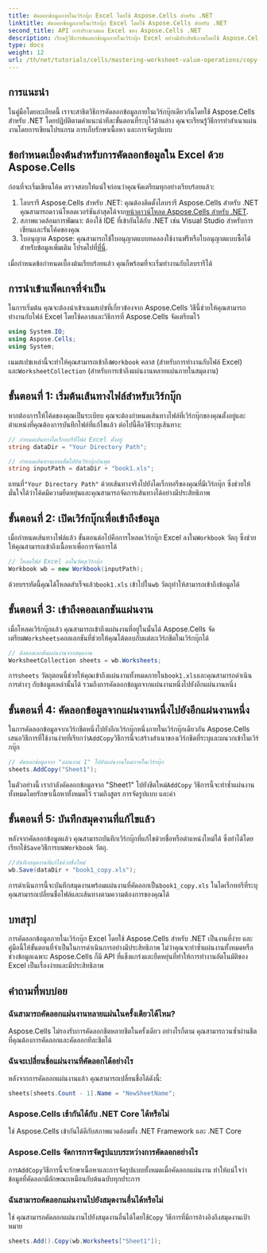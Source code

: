 ```yaml
---
title: คัดลอกข้อมูลภายในเวิร์กบุ๊ก Excel โดยใช้ Aspose.Cells สำหรับ .NET
linktitle: คัดลอกข้อมูลภายในเวิร์กบุ๊ก Excel โดยใช้ Aspose.Cells สำหรับ .NET
second_title: API การประมวลผล Excel ของ Aspose.Cells .NET
description: เรียนรู้วิธีการคัดลอกข้อมูลภายในเวิร์กบุ๊ก Excel อย่างมีประสิทธิภาพโดยใช้ Aspose.Cells สำหรับ .NET ปฏิบัติตามคำแนะนำทีละขั้นตอนนี้เพื่อทำซ้ำแผ่นงาน ถ่ายโอนข้อมูล และจัดการไฟล์ Excel ได้อย่างง่ายดาย
type: docs
weight: 12
url: /th/net/tutorials/cells/mastering-worksheet-value-operations/copy-data-within-excel-workbook/
---
```

## การแนะนำ

ในคู่มือโดยละเอียดนี้ เราจะสาธิตวิธีการคัดลอกข้อมูลภายในเวิร์กบุ๊กเดียวกันโดยใช้ Aspose.Cells สำหรับ .NET โดยปฏิบัติตามคำแนะนำทีละขั้นตอนที่ระบุไว้ด้านล่าง คุณจะเรียนรู้วิธีการทำสำเนาแผ่นงานโดยการเขียนโปรแกรม การเก็บรักษาเนื้อหา และการจัดรูปแบบ

## ข้อกำหนดเบื้องต้นสำหรับการคัดลอกข้อมูลใน Excel ด้วย Aspose.Cells

ก่อนที่จะเริ่มเขียนโค้ด ตรวจสอบให้แน่ใจก่อนว่าคุณจัดเตรียมทุกอย่างเรียบร้อยแล้ว:

1. ไลบรารี Aspose.Cells สำหรับ .NET: คุณต้องติดตั้งไลบรารี Aspose.Cells สำหรับ .NET คุณสามารถดาวน์โหลดเวอร์ชันล่าสุดได้จาก[หน้าดาวน์โหลด Aspose.Cells สำหรับ .NET](https://releases.aspose.com/cells/net/).
2. สภาพแวดล้อมการพัฒนา: ต้องใช้ IDE ที่เข้ากันได้กับ .NET เช่น Visual Studio สำหรับการเขียนและรันโค้ดของคุณ
3.  ใบอนุญาต Aspose: คุณสามารถใช้ใบอนุญาตแบบทดลองใช้งานฟรีหรือใบอนุญาตแบบซื้อได้ สำหรับข้อมูลเพิ่มเติม โปรดไปที่[ที่นี่](https://purchase.aspose.com/temporary-license/).

เมื่อกำหนดข้อกำหนดเบื้องต้นเรียบร้อยแล้ว คุณก็พร้อมที่จะเริ่มทำงานกับไลบรารีได้

## การนำเข้าแพ็คเกจที่จำเป็น

ในการเริ่มต้น คุณจะต้องนำเข้าเนมสเปซที่เกี่ยวข้องจาก Aspose.Cells วิธีนี้ช่วยให้คุณสามารถทำงานกับไฟล์ Excel โดยใช้คลาสและวิธีการที่ Aspose.Cells จัดเตรียมไว้

```csharp
using System.IO;
using Aspose.Cells;
using System;
```

 เนมสเปซเหล่านี้จะทำให้คุณสามารถเข้าถึง`Workbook` คลาส (สำหรับการทำงานกับไฟล์ Excel) และ`WorksheetCollection` (สำหรับการเข้าถึงแผ่นงานหลายแผ่นภายในสมุดงาน)

## ขั้นตอนที่ 1: เริ่มต้นเส้นทางไฟล์สำหรับเวิร์กบุ๊ก

หากต้องการให้โค้ดของคุณเป็นระเบียบ คุณจะต้องกำหนดเส้นทางไฟล์ที่เวิร์กบุ๊กของคุณตั้งอยู่และตำแหน่งที่คุณต้องการบันทึกไฟล์ที่แก้ไขแล้ว ต่อไปนี้คือวิธีระบุเส้นทาง:

```csharp
// กำหนดเส้นทางไดเร็กทอรีที่ไฟล์ Excel ตั้งอยู่
string dataDir = "Your Directory Path";

// กำหนดเส้นทางแบบเต็มไปยังเวิร์กบุ๊กอินพุต
string inputPath = dataDir + "book1.xls";
```

 แทนที่`"Your Directory Path"` ด้วยเส้นทางจริงไปยังไดเร็กทอรีของคุณที่มีเวิร์กบุ๊ก ซึ่งช่วยให้มั่นใจได้ว่าโค้ดมีความยืดหยุ่นและคุณสามารถจัดการเส้นทางได้อย่างมีประสิทธิภาพ

## ขั้นตอนที่ 2: เปิดเวิร์กบุ๊กเพื่อเข้าถึงข้อมูล

 เมื่อกำหนดเส้นทางไฟล์แล้ว ขั้นตอนต่อไปคือการโหลดเวิร์กบุ๊ก Excel ลงใน`Workbook` วัตถุ ซึ่งช่วยให้คุณสามารถเข้าถึงเนื้อหาเพื่อการจัดการได้

```csharp
// โหลดไฟล์ Excel ลงในวัตถุเวิร์กบุ๊ก
Workbook wb = new Workbook(inputPath);
```

 ด้วยบรรทัดนี้คุณได้โหลดสำเร็จแล้ว`book1.xls` เข้าไปใน`wb` วัตถุทำให้สามารถเข้าถึงข้อมูลได้

## ขั้นตอนที่ 3: เข้าถึงคอลเลกชันแผ่นงาน

 เมื่อโหลดเวิร์กบุ๊กแล้ว คุณสามารถเข้าถึงแผ่นงานที่อยู่ในนั้นได้ Aspose.Cells จัดเตรียม`Worksheets`คอลเลกชันที่ช่วยให้คุณโต้ตอบกับแต่ละเวิร์กชีตในเวิร์กบุ๊กได้

```csharp
// ดึงคอลเลกชันแผ่นงานจากสมุดงาน
WorksheetCollection sheets = wb.Worksheets;
```

 การ`sheets` วัตถุตอนนี้ช่วยให้คุณเข้าถึงแผ่นงานทั้งหมดภายใน`book1.xls`และคุณสามารถดำเนินการต่างๆ กับข้อมูลเหล่านั้นได้ รวมถึงการคัดลอกข้อมูลจากแผ่นงานหนึ่งไปยังอีกแผ่นงานหนึ่ง

## ขั้นตอนที่ 4: คัดลอกข้อมูลจากแผ่นงานหนึ่งไปยังอีกแผ่นงานหนึ่ง

 ในการคัดลอกข้อมูลจากเวิร์กชีตหนึ่งไปยังอีกเวิร์กบุ๊กหนึ่งภายในเวิร์กบุ๊กเดียวกัน Aspose.Cells เสนอวิธีการที่ใช้งานง่ายที่เรียกว่า`AddCopy`วิธีการนี้จะสร้างสำเนาของเวิร์กชีตที่ระบุและผนวกเข้าในเวิร์กบุ๊ก

```csharp
// คัดลอกข้อมูลจาก "แผ่นงาน 1" ไปยังแผ่นงานใหม่ภายในเวิร์กบุ๊ก
sheets.AddCopy("Sheet1");
```

 ในตัวอย่างนี้ เรากำลังคัดลอกข้อมูลจาก "Sheet1" ไปยังชีตใหม่`AddCopy` วิธีการนี้จะทำซ้ำแผ่นงานทั้งหมดโดยรักษาเนื้อหาทั้งหมดไว้ รวมถึงสูตร การจัดรูปแบบ และค่า

## ขั้นตอนที่ 5: บันทึกสมุดงานที่แก้ไขแล้ว

 หลังจากคัดลอกข้อมูลแล้ว คุณสามารถบันทึกเวิร์กบุ๊กที่แก้ไขด้วยชื่อหรือตำแหน่งใหม่ได้ ซึ่งทำได้โดยเรียกใช้`Save`วิธีการบน`Workbook` วัตถุ.

```csharp
//บันทึกสมุดงานที่แก้ไขด้วยชื่อใหม่
wb.Save(dataDir + "book1_copy.xls");
```

 การดำเนินการนี้จะบันทึกสมุดงานพร้อมแผ่นงานที่คัดลอกเป็น`book1_copy.xls` ในไดเร็กทอรีที่ระบุ คุณสามารถเปลี่ยนชื่อไฟล์และเส้นทางตามความต้องการของคุณได้

## บทสรุป

การคัดลอกข้อมูลภายในเวิร์กบุ๊ก Excel โดยใช้ Aspose.Cells สำหรับ .NET เป็นงานที่ง่าย และคู่มือนี้ให้ขั้นตอนที่จำเป็นในการดำเนินการอย่างมีประสิทธิภาพ ไม่ว่าคุณจะทำซ้ำแผ่นงานทั้งหมดหรือช่วงข้อมูลเฉพาะ Aspose.Cells ก็มี API ที่แข็งแกร่งและยืดหยุ่นที่ทำให้การทำงานอัตโนมัติของ Excel เป็นเรื่องง่ายและมีประสิทธิภาพ

## คำถามที่พบบ่อย

### ฉันสามารถคัดลอกแผ่นงานหลายแผ่นในครั้งเดียวได้ไหม?

Aspose.Cells ไม่รองรับการคัดลอกชีตหลายชีตในครั้งเดียว อย่างไรก็ตาม คุณสามารถวนซ้ำผ่านชีตที่คุณต้องการคัดลอกและคัดลอกทีละชีตได้

### ฉันจะเปลี่ยนชื่อแผ่นงานที่คัดลอกได้อย่างไร

หลังจากการคัดลอกแผ่นงานแล้ว คุณสามารถเปลี่ยนชื่อได้ดังนี้:

```csharp
sheets[sheets.Count - 1].Name = "NewSheetName";
```

### Aspose.Cells เข้ากันได้กับ .NET Core ได้หรือไม่

ใช่ Aspose.Cells เข้ากันได้ดีกับสภาพแวดล้อมทั้ง .NET Framework และ .NET Core

### Aspose.Cells จัดการการจัดรูปแบบระหว่างการคัดลอกอย่างไร

 การ`AddCopy`วิธีการนี้จะรักษาเนื้อหาและการจัดรูปแบบทั้งหมดเมื่อคัดลอกแผ่นงาน ทำให้แน่ใจว่าข้อมูลที่คัดลอกมีลักษณะเหมือนกับต้นฉบับทุกประการ

### ฉันสามารถคัดลอกแผ่นงานไปยังสมุดงานอื่นได้หรือไม่

 ใช่ คุณสามารถคัดลอกแผ่นงานไปยังสมุดงานอื่นได้โดยใช้`Copy` วิธีการที่มีการอ้างอิงถึงสมุดงานเป้าหมาย

```csharp
sheets.Add().Copy(wb.Worksheets["Sheet1"]);
```